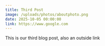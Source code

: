 ```yaml
---
title: Third Post
image: /uploads/photos/aboutphoto.png
date: 2025-10-05 00:00:00
link: https://www.google.com
---
```


This is our third blog post, also an outside link
